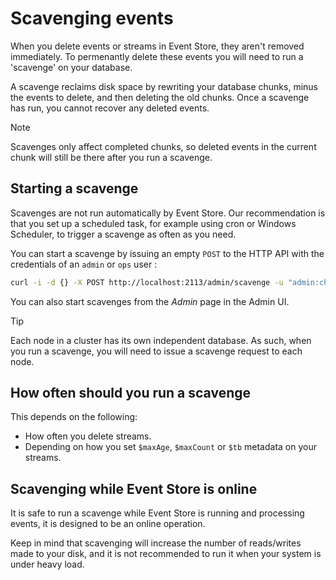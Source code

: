 # Scavenging events

When you delete events or streams in Event Store, they aren't removed immediately. To permenantly delete these events you will need to run a 'scavenge' on your database.

A scavenge reclaims disk space by rewriting your database chunks, minus the events to delete, and then deleting the old chunks. Once a scavenge has run, you cannot recover any deleted events.

> [!NOTE]
> Scavenges only affect completed chunks, so deleted events in the current chunk will still be there after you run a scavenge.

## Starting a scavenge

Scavenges are not run automatically by Event Store. Our recommendation is that you set up a scheduled task, for example using cron or Windows Scheduler, to trigger a scavenge as often as you need.

You can start a scavenge by issuing an empty `POST` to the HTTP API with the credentials of an `admin` or `ops` user :

```bash
curl -i -d {} -X POST http://localhost:2113/admin/scavenge -u "admin:changeit"
```

You can also start scavenges from the _Admin_ page in the Admin UI.

> [!TIP]
> Each node in a cluster has its own independent database. As such, when you run a scavenge, you will need to issue a scavenge request to each node.

## How often should you run a scavenge

This depends on the following:

-   How often you delete streams.
-   Depending on how you set `$maxAge`, `$maxCount` or `$tb` metadata on your streams.

## Scavenging while Event Store is online

It is safe to run a scavenge while Event Store is running and processing events, it is designed to be an online operation.

Keep in mind that scavenging will increase the number of reads/writes made to your disk, and it is not recommended to run it when your system is under heavy load.

